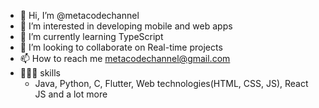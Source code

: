 - 👋 Hi, I’m @metacodechannel
- 👀 I’m interested in developing mobile and web apps
- 🌱 I’m currently learning TypeScript
- 💞️ I’m looking to collaborate on Real-time projects
- 📫 How to reach me metacodechannel@gmail.com
- 👨🏻‍💻 skills
  - Java, Python, C, Flutter, Web technologies(HTML, CSS, JS), React JS and a lot more
<!---
metacodechannel/metacodechannel is a ✨ special ✨ repository because its `README.md` (this file) appears on your GitHub profile.
You can click the Preview link to take a look at your changes.
--->
